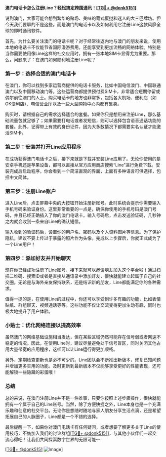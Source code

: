 **澳门电话卡怎么注册Line？轻松搞定跨国通讯！[[TG💪+ @donk5151](https://t.me/s/donk5151)]**

说到澳门，大家可能会想到繁华的赌场、美味的葡式蛋挞和迷人的大三巴牌坊。但今天我们要聊的不是这些，而是澳门的电话卡以及如何利用它注册Line这款风靡全球的即时通讯软件。

首先，为什么要关注澳门的电话卡呢？对于经常往返内地与澳门的朋友来说，使用本地的电话卡不仅能节省国际漫游费用，还能享受到更加流畅的网络体验。特别是当你需要使用像Line这样的社交应用时，拥有一张本地SIM卡显得尤为重要。那么，问题来了：在澳门如何顺利地注册Line呢？

### 第一步：选择合适的澳门电话卡

在澳门，你可以找到多家运营商提供的电话卡服务，比如中国电信澳门、中国联通澳门以及中国移动澳门等。这些运营商都提供预付费SIM卡，非常适合短期停留或偶尔前往澳门的人士。购买电话卡的地方也非常多，包括各大机场、便利店（如OK便利店）、电信营业厅以及一些大型购物中心内都有售卖。

购买时，请根据自己的需求选择适合的套餐。如果你只是想用来注册Line，那么基础流量包就足够了；如果需要打电话或者发短信，则可以选择包含语音通话功能的套餐。此外，记得带上有效的身份证件，因为大多数情况下都需要实名认证才能激活SIM卡。

### 第二步：安装并打开Line应用程序

在成功获得澳门电话卡之后，接下来就是下载并安装Line应用了。无论你使用的是安卓手机还是苹果设备，都可以直接从官方应用商店搜索“Line”进行免费下载。安装完成后启动程序，你会看到一个简洁直观的界面，上面有多种语言可供选择，包括中文简体。

### 第三步：注册Line账户

进入Line后，点击屏幕中央的大按钮开始注册新账号。此时系统会提示你需要输入手机号码来验证身份。这里非常重要的一点是，确保你使用的手机号码是澳门号码，并且已经正确插入了你的澳门电话卡。输入号码后，点击发送验证码，几秒钟之内就会收到一条来自Line的确认短信。

输入收到的验证码后，设置你的用户名、密码以及个人资料图片等信息。为了保护隐私，建议不要上传过于暴露的照片作为头像。完成以上步骤后，你就正式成为了一个Line用户！

### 第四步：添加好友并开始聊天

现在你已经成功注册了Line账号，接下来就可以邀请朋友加入这个平台啦！通过扫描二维码、搜索ID或者是直接从通讯录中添加好友，很快就能建立起属于自己的社交圈。无论是与海外亲友保持联系，还是结识新的朋友，Line都能满足你的各种需求。

值得一提的是，在使用Line的过程中，你还可以享受到许多有趣的功能，比如表情贴纸、群组聊天、视频通话等等。这些功能不仅让交流变得更加生动有趣，同时也极大地提升了用户体验。

### 小贴士：优化网络连接以提高效率

虽然澳门的网络基础设施相当发达，但在某些区域仍然可能存在信号弱或者网速不稳定的情况。因此，在使用Line时，建议尽量避免处于信号盲区，同时关闭其他占用大量带宽的应用程序，这样可以让Line运行得更加顺畅。

另外，定期检查更新也是必不可少的。Line团队会不断推出新版本，修复已知问题并增加更多实用的功能。及时更新到最新版本不仅能够享受更好的性能表现，还可能解锁一些隐藏的彩蛋哦！

### 总结

总的来说，在澳门注册Line并不是一件难事，只要你按照上述步骤操作，很快就能拥有一个属于自己的Line账号。当然，除了方便快捷之外，Line本身也是一个充满乐趣和创意的社交平台。无论你是想随时随地与家人朋友分享生活点滴，还是希望拓展自己的人脉圈子，Line都是一个不错的选择。

最后提醒一下，如果你对澳门电话卡有任何疑问，或者想要了解更多关于Line的使用技巧，不妨加入我们的讨论群组[[TG💪+ @donk5151](https://t.me/s/donk5151)]，与其他小伙伴们一起交流心得吧！让我们共同探索数字世界的无限可能～

[[TG💪+ @donk5151](https://t.me/s/donk5151) ![Image](https://i.postimg.cc/rwNCRYN7/Snipaste-2025-04-30-17-27-05.png)]